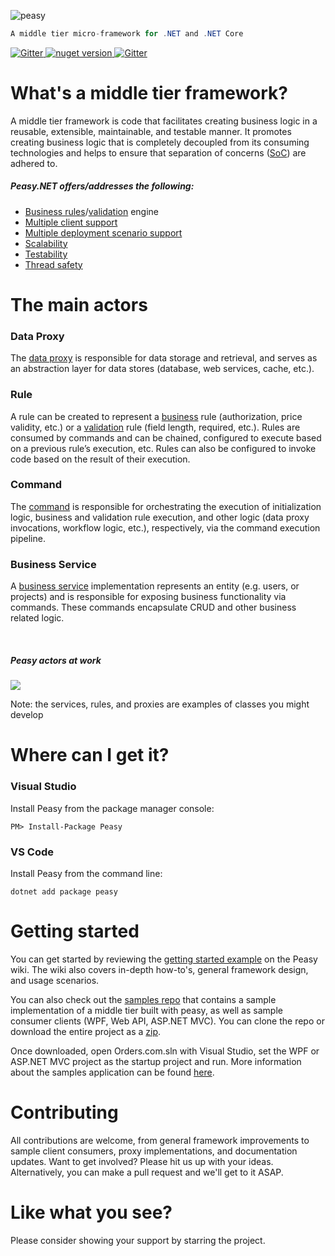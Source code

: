 ![peasy](https://www.dropbox.com/s/2yajr2x9yevvzbm/peasy3.png?dl=0&raw=1)

```c#
A middle tier micro-framework for .NET and .NET Core
```
<p>
<a href="https://gitter.im/peasy/peasy.net?utm_source=badge&utm_medium=badge&utm_campaign=pr-badge&utm_content=badge" target="_blank">
	<img src="https://badges.gitter.im/peasy/peasy.net.svg" alt="Gitter">
</a>
<a href="https://www.nuget.org/packages/Peasy/" target="_blank">
	<img src="http://img.shields.io/nuget/v/Peasy.svg" alt="nuget version">
</a>
<a href="https://ci.appveyor.com/project/ahanusa/peasy-net" target="_blank">
	<img src="https://ci.appveyor.com/api/projects/status/5uhfvwaju6bagdg2?svg=true" alt="Gitter">
</a>
</p>

# What's a middle tier framework?

A middle tier framework is code that facilitates creating business logic in a reusable, extensible, maintainable, and testable manner.   It promotes creating business logic that is completely decoupled from its consuming technologies and helps to ensure that separation of concerns ([SoC](https://en.wikipedia.org/wiki/Separation_of_concerns)) are adhered to.

##### Peasy.NET offers/addresses the following:

- [Business rules](https://github.com/peasy/Peasy.NET/wiki/RuleBase)/[validation](https://github.com/peasy/Peasy.NET/wiki/Validation-Rules) engine
- [Multiple client support](https://github.com/peasy/Peasy.NET/wiki/Multiple-client-support)
- [Multiple deployment scenario support](https://github.com/peasy/Peasy.NET/wiki/data-proxy#multiple-deployment-scenarios)
- [Scalability](https://github.com/peasy/Peasy.NET/wiki/data-proxy#scalability)
- [Testability](https://github.com/peasy/Peasy.NET/wiki/Testing)
- [Thread safety](https://github.com/peasy/Peasy.NET/wiki/Thread-Safety)
<!-- - [Transactional support and fault tolerance](https://github.com/peasy/Peasy.NET/wiki/ITransactionContext) -->
<!-- - [Concurrency](https://github.com/peasy/Peasy.NET/wiki/BusinessServiceBase#concurrency-handling) -->
<!-- - [Async support](https://github.com/peasy/Peasy.NET/wiki/The-Asynchronous-Pipeline) -->

# The main actors

### Data Proxy
The [data proxy](https://github.com/peasy/Peasy.NET/wiki/Data-Proxy) is responsible for data storage and retrieval, and serves as an abstraction layer for data stores (database, web services, cache, etc.).

### Rule
A rule can be created to represent a [business](https://github.com/peasy/Peasy.NET/wiki/RuleBase) rule (authorization, price validity, etc.) or a [validation](https://github.com/peasy/Peasy.NET/wiki/Validation-Rules) rule (field length, required, etc.). Rules are consumed by commands and can be chained, configured to execute based on a previous rule’s execution, etc. Rules can also be configured to invoke code based on the result of their execution.

### Command
The [command](https://github.com/peasy/Peasy.NET/wiki/CommandBase) is responsible for orchestrating the execution of initialization logic, business and validation rule execution, and other logic (data proxy invocations, workflow logic, etc.), respectively, via the command execution pipeline.

### Business Service
A [business service](https://github.com/peasy/Peasy.NET/wiki/ServiceBase) implementation represents an entity (e.g. users, or projects) and is responsible for exposing business functionality via commands. These commands encapsulate CRUD and other business related logic.

&nbsp;

##### Peasy actors at work
<p>
  <img src="peasy-uml.svg">
</p>
Note: the services, rules, and proxies are examples of classes you might develop

# Where can I get it?

### Visual Studio

Install Peasy from the package manager console:

``` PM> Install-Package Peasy ```

### VS Code

Install Peasy from the command line:

``` dotnet add package peasy ```


# Getting started

You can get started by reviewing the [getting started example](https://github.com/peasy/Peasy.NET/wiki#the-simplest-possible-example) on the Peasy wiki.  The wiki also covers in-depth how-to's, general framework design, and usage scenarios.

You can also check out the [samples repo](https://github.com/peasy/Samples) that contains a sample implementation of a middle tier built with peasy, as well as sample consumer clients (WPF, Web API, ASP.NET MVC).  You can clone the repo or download the entire project as a [zip](https://github.com/peasy/samples/archive/master.zip).  

Once downloaded, open Orders.com.sln with Visual Studio, set the WPF or ASP.NET MVC project as the startup project and run.  More information about the samples application can be found [here](https://github.com/peasy/Samples).

# Contributing

All contributions are welcome, from general framework improvements to sample client consumers, proxy implementations, and documentation updates.  Want to get involved?  Please hit us up with your ideas.  Alternatively, you can make a pull request and we'll get to it ASAP.

# Like what you see?

Please consider showing your support by starring the project.
